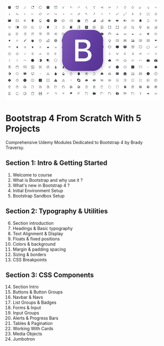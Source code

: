 ![Bootstrap Logo](bootstrap.png)
# Bootstrap 4 From Scratch With 5 Projects 

Comprehensive Udemy Modules Dedicated to Bootstrap 4 by Brady Traversy.

## Section 1: Intro & Getting Started 
1. Welcome to course 
2. What is Bootstrap and why use it ? 
3. What's new in Bootstrap 4 ? 
4. Initial Environment Setup 
5. Bootstrap Sandbox Setup 

## Section 2: Typography & Utilities 
6. Section introduction 
7. Headings & Basic typography 
8. Text Alignment & Display 
9. Floats & fixed positions 
10. Colors & background 
11. Margin & padding spacing 
12. Sizing & borders 
13. CSS Breakpoints 

## Section 3: CSS Components 

14. Section Intro 
15. Buttons & Button Groups 
16. Navbar & Navs
17. List Groups & Badges 
18. Forms & Input 
19. Input Groups
20. Alerts & Progress Bars 
21. Tables & Pagination 
22. Working With Cards
23. Media Objects
24. Jumbotron


